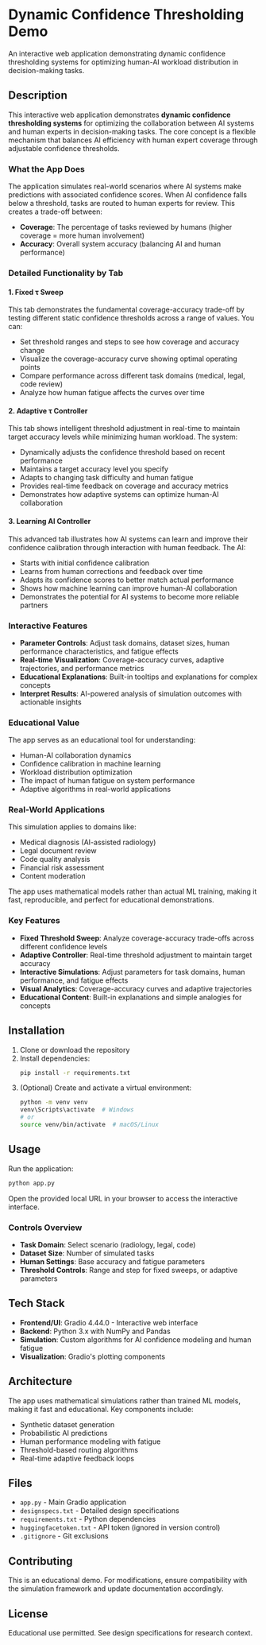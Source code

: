 # Dynamic Confidence Thresholding Demo

An interactive web application demonstrating dynamic confidence thresholding systems for optimizing human-AI workload distribution in decision-making tasks.

## Description

This interactive web application demonstrates **dynamic confidence thresholding systems** for optimizing the collaboration between AI systems and human experts in decision-making tasks. The core concept is a flexible mechanism that balances AI efficiency with human expert coverage through adjustable confidence thresholds.

### What the App Does

The application simulates real-world scenarios where AI systems make predictions with associated confidence scores. When AI confidence falls below a threshold, tasks are routed to human experts for review. This creates a trade-off between:

- **Coverage**: The percentage of tasks reviewed by humans (higher coverage = more human involvement)
- **Accuracy**: Overall system accuracy (balancing AI and human performance)

### Detailed Functionality by Tab

#### 1. Fixed τ Sweep
This tab demonstrates the fundamental coverage-accuracy trade-off by testing different static confidence thresholds across a range of values. You can:
- Set threshold ranges and steps to see how coverage and accuracy change
- Visualize the coverage-accuracy curve showing optimal operating points
- Compare performance across different task domains (medical, legal, code review)
- Analyze how human fatigue affects the curves over time

#### 2. Adaptive τ Controller
This tab shows intelligent threshold adjustment in real-time to maintain target accuracy levels while minimizing human workload. The system:
- Dynamically adjusts the confidence threshold based on recent performance
- Maintains a target accuracy level you specify
- Adapts to changing task difficulty and human fatigue
- Provides real-time feedback on coverage and accuracy metrics
- Demonstrates how adaptive systems can optimize human-AI collaboration

#### 3. Learning AI Controller
This advanced tab illustrates how AI systems can learn and improve their confidence calibration through interaction with human feedback. The AI:
- Starts with initial confidence calibration
- Learns from human corrections and feedback over time
- Adapts its confidence scores to better match actual performance
- Shows how machine learning can improve human-AI collaboration
- Demonstrates the potential for AI systems to become more reliable partners

### Interactive Features
- **Parameter Controls**: Adjust task domains, dataset sizes, human performance characteristics, and fatigue effects
- **Real-time Visualization**: Coverage-accuracy curves, adaptive trajectories, and performance metrics
- **Educational Explanations**: Built-in tooltips and explanations for complex concepts
- **Interpret Results**: AI-powered analysis of simulation outcomes with actionable insights

### Educational Value

The app serves as an educational tool for understanding:
- Human-AI collaboration dynamics
- Confidence calibration in machine learning
- Workload distribution optimization
- The impact of human fatigue on system performance
- Adaptive algorithms in real-world applications

### Real-World Applications

This simulation applies to domains like:
- Medical diagnosis (AI-assisted radiology)
- Legal document review
- Code quality analysis
- Financial risk assessment
- Content moderation

The app uses mathematical models rather than actual ML training, making it fast, reproducible, and perfect for educational demonstrations.

### Key Features
- **Fixed Threshold Sweep**: Analyze coverage-accuracy trade-offs across different confidence levels
- **Adaptive Controller**: Real-time threshold adjustment to maintain target accuracy
- **Interactive Simulations**: Adjust parameters for task domains, human performance, and fatigue effects
- **Visual Analytics**: Coverage-accuracy curves and adaptive trajectories
- **Educational Content**: Built-in explanations and simple analogies for concepts

## Installation

1. Clone or download the repository
2. Install dependencies:
   ```bash
   pip install -r requirements.txt
   ```
3. (Optional) Create and activate a virtual environment:
   ```bash
   python -m venv venv
   venv\Scripts\activate  # Windows
   # or
   source venv/bin/activate  # macOS/Linux
   ```

## Usage

Run the application:
```bash
python app.py
```

Open the provided local URL in your browser to access the interactive interface.

### Controls Overview
- **Task Domain**: Select scenario (radiology, legal, code)
- **Dataset Size**: Number of simulated tasks
- **Human Settings**: Base accuracy and fatigue parameters
- **Threshold Controls**: Range and step for fixed sweeps, or adaptive parameters

## Tech Stack

- **Frontend/UI**: Gradio 4.44.0 - Interactive web interface
- **Backend**: Python 3.x with NumPy and Pandas
- **Simulation**: Custom algorithms for AI confidence modeling and human fatigue
- **Visualization**: Gradio's plotting components

## Architecture

The app uses mathematical simulations rather than trained ML models, making it fast and educational. Key components include:
- Synthetic dataset generation
- Probabilistic AI predictions
- Human performance modeling with fatigue
- Threshold-based routing algorithms
- Real-time adaptive feedback loops

## Files

- `app.py` - Main Gradio application
- `designspecs.txt` - Detailed design specifications
- `requirements.txt` - Python dependencies
- `huggingfacetoken.txt` - API token (ignored in version control)
- `.gitignore` - Git exclusions

## Contributing

This is an educational demo. For modifications, ensure compatibility with the simulation framework and update documentation accordingly.

## License

Educational use permitted. See design specifications for research context.